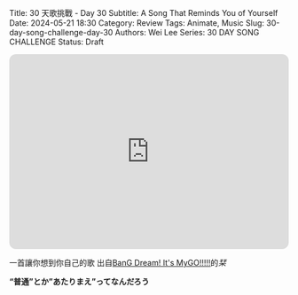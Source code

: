 Title: 30 天歌挑戰 - Day 30
Subtitle: A Song That Reminds You of Yourself
Date: 2024-05-21 18:30
Category: Review
Tags: Animate, Music
Slug: 30-day-song-challenge-day-30
Authors: Wei Lee
Series: 30 DAY SONG CHALLENGE
Status: Draft

<iframe style="border-radius:12px" src="https://open.spotify.com/embed/track/0aJS4BLpbxcylFr1IK2DSR?utm_source=generator" width="100%" height="352" frameBorder="0" allowfullscreen="" allow="autoplay; clipboard-write; encrypted-media; fullscreen; picture-in-picture" loading="lazy"></iframe>

<!--more-->

一首讓你想到你自己的歌
出自[BanG Dream! It's MyGO!!!!!](https://ani.gamer.com.tw/animeVideo.php?sn=34030)的*栞*

**“普通”とか”あたりまえ”ってなんだろう**
